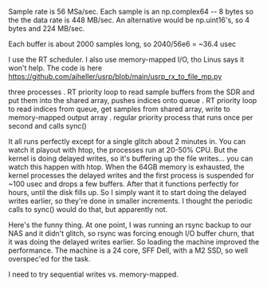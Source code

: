 Sample rate is 56 MSa/sec.  Each sample is an np.complex64 -- 8 bytes so the the data rate is 448 MB/sec.  An alternative would be np.uint16's, so 4 bytes and 224 MB/sec.

Each buffer is about 2000 samples long, so 2040/56e6 = ~36.4 usec

I use the RT scheduler.  I also use memory-mapped I/O, tho Linus says it won't help.  The code is here
   https://github.com/ajheller/usrp/blob/main/usrp_rx_to_file_mp.py

three processes 
 . RT priority loop to read sample buffers from the SDR and put them into the shared array, pushes indices onto queue
 . RT priority loop to read indices from queue, get samples from shared array, write to memory-mapped output array
 . regular priority process that runs once per second and calls sync()

It all runs perfectly except for a single glitch about 2 minutes in.  You can watch it playout with htop, the processes run at 20-50% CPU.  But the kernel is doing delayed writes, so it's buffering up the file writes... you can watch this happen with htop. When the 64GB memory is exhausted, the kernel processes the delayed writes and the first process is suspended for ~100 usec and drops a few buffers.   After that it functions perfectly for hours, until the disk fills up.  So I simply want it to start doing the delayed writes earlier, so they're done in smaller increments.  I thought the periodic calls to sync() would do that, but apparently not. 

Here's the funny thing.  At one point, I was running an rsync backup to our NAS and it didn't glitch, so rsync was forcing enough I/O buffer churn, that it was doing the delayed writes earlier.  So loading the machine improved the performance.  The machine is a 24 core, SFF Dell, with a M2 SSD, so well overspec'ed for the task. 

I need to try sequential writes vs. memory-mapped. 
